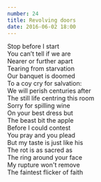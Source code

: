 ```yaml
---
number: 24
title: Revolving doors
date: 2016-06-02 18:00
---
```


Stop before I start<br>
You can’t tell if we are<br>
Nearer or further apart<br>
Tearing from starvation<br>
Our banquet is doomed<br>
To a coy cry for salvation:<br>
We will perish centuries after<br>
The still life centring this room<br>
Sorry for spilling wine<br>
On your best dress but<br>
The beast bit the apple<br>
Before I could contest<br>
You pray and you plead<br>
But my taste is just like his<br>
The rot is as sacred as<br>
The ring around your face<br>
My rupture won't remove<br>
The faintest flicker of faith<br>